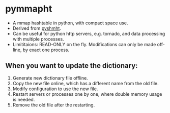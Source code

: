 # pymmapht
* A mmap hashtable in python, with compact space use.
* Derived from [pyshmht](https://github.com/felix021/pyshmht.git).
* Can be useful for python http servers, e.g. tornado, and data processing with multiple processes.
* Limititaions: READ-ONLY on the fly. Modifications can only be made off-line, by exact one process.

## When you want to update the dictionary:
1. Generate new dictionary file offline.
2. Copy the new file online, which has a different name from the old file.
3. Modify configuration to use the new file.
4. Restart servers or processes one by one, where double memory usage is needed.
5. Remove the old file after the restarting.
